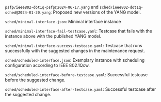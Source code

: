 <!--
SPDX-FileCopyrightText: 2024 Linutronix GmbH
SPDX-License-Identifier: 0BSD
-->

`psfp/ieee802-dot1q-psfp@2024-06-17.yang` and `sched/ieee802-dot1q-sched@2024-01-30.yang`: Proposed new versions of the YANG model.

`sched/minimal-interface.json`: Minimal interface instance

`sched/minimal-interface-fail-testcase.yaml`: Testcase that fails with the instance above with the published YANG model.

`sched/minimal-interface-success-testcase.yaml`: Testcase that runs successfully with the suggested changes in the maintenance request.

`sched/scheduled-interface.json`: Exemplary instance with scheduling configuration according to IEEE 802.1Qcw.

`sched/scheduled-interface-before-testcase.yaml`: Successful testcase before the suggested change.

`sched/scheduled-interface-after-testcase.yaml`: Successful testcase after the suggested change.
